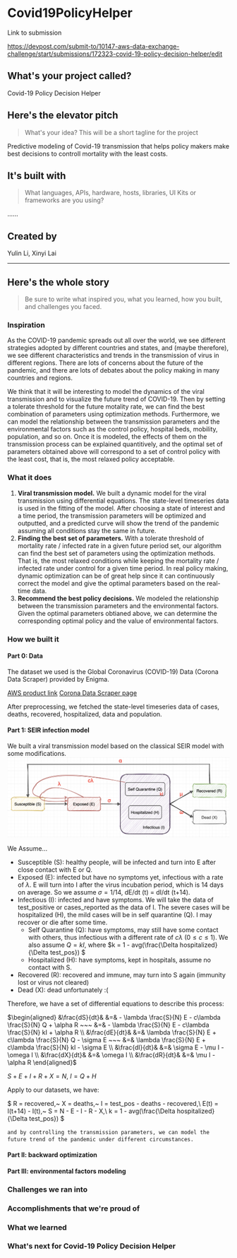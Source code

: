 # Covid19PolicyHelper

Link to submission

https://devpost.com/submit-to/10147-aws-data-exchange-challenge/start/submissions/172323-covid-19-policy-decision-helper/edit


## What's your project called?
Covid-19 Policy Decision Helper


## Here's the elevator pitch
> What's your idea? This will be a short tagline for the project

Predictive modeling of Covid-19 transmission that helps policy makers make best decisions to controll mortality with the least costs.


## It's built with
> What languages, APIs, hardware, hosts, libraries, UI Kits or frameworks are you using?

......

## Created by
Yulin Li, Xinyi Lai

---

## Here's the whole story
> Be sure to write what inspired you, what you learned, how you built, and challenges you faced.

### Inspiration

As the COVID-19 pandemic spreads out all over the world, we see different strategies adopted by different countries and states, and (maybe therefore), we see different characteristics and trends in the transmission of virus in different regions. There are lots of concerns about the future of the pandemic, and there are lots of debates about the policy making in many countries and regions.

We think that it will be interesting to model the dynamics of the viral transmission and to visualize the future trend of COVID-19. Then by setting a tolerate threshold for the future motality rate, we can find the best combination of parameters using optimization methods. Furthermore, we can model the relationship between the transmission parameters and the environmental factors such as the control policy, hospital beds, mobility, population, and so on. Once it is modeled, the effects of them on the transmission process can be explained quantitively, and the optimal set of parameters obtained above will correspond to a set of control policy with the least cost, that is, the most relaxed policy acceptable.


### What it does

1. **Viral transmission model.**
    We built a dynamic model for the viral transmission using differential equations. The state-level timeseries data is used in the fitting of the model. After choosing a state of interest and a time period, the transmission parameters will be optimized and outputted, and a predicted curve will show the trend of the pandemic assuming all conditions stay the same in future.  
2. **Finding the best set of parameters.**
    With a tolerate threshold of mortality rate / infected rate in a given future period set, our algorithm can find the best set of parameters using the optimization methods. That is, the most relaxed conditions while keeping the mortality rate / infected rate under control for a given time period. In real policy making,  dynamic optimization can be of great help since it can continuously correct the model and give the optimal parameters based on the real-time data.
3. **Recommend the best policy decisions.**
    We modeled the relationship between the transmission parameters and the environmental factors. Given the optimal parameters obtianed above, we can determine the corresponding optimal policy and the value of environmental factors.



### How we built it


#### Part 0: Data

The dataset we used is the Global Coronavirus (COVID-19) Data (Corona Data Scraper) provided by Enigma. 

[AWS product link](https://aws.amazon.com/marketplace/pp/prodview-vtnf3vvvheqzw?qid=1597409751562&sr=0-1&ref_=brs_res_product_title#overview)
[Corona Data Scraper page](https://coronadatascraper.com/#home)

After preprocessing, we fetched the state-level timeseries data of cases, deaths, recovered, hospitalized, data and population.


#### Part 1: SEIR infection model

We built a viral transmission model based on the classical SEIR model with some modifications. 
![title](model.png)

We Assume...

* Susceptible (S): healthy people, will be infected and turn into E after close contact with E or Q.
* Exposed (E): infected but have no symptoms yet, infectious with a rate of $\lambda$. E will turn into I after the virus incubation period, which is 14 days on average. So we assume $\sigma = 1/14$, dE/dt (t) = dI/dt (t+14).
* Infectious (I): infected and have symptoms. We will take the data of test_positive or cases_reported as the data of I. The severe cases will be hospitalized (H), the mild cases will be in self quarantine (Q). I may recover or die after some time.
    * Self Quarantine (Q): have symptoms, may still have some contact with others, thus infectious with a different rate of $c\lambda$ ($0 \le c \le 1$). We also assume $Q = kI$, where $k = 1 - avg(\frac{\Delta hospitalized}{\Delta test\_pos}) $
    * Hospitalized (H): have symptoms, kept in hospitals, assume no contact with S. 
* Recovered (R): recovered and immune, may turn into S again (immunity lost or virus not cleared)
* Dead (X): dead unfortunately :(


Therefore, we have a set of differential equations to describe this process:

$\begin{aligned}
&\frac{dS}{dt}&
&=& - \lambda \frac{S}{N} E - c\lambda \frac{S}{N} Q + \alpha R ~~~
&=& - \lambda \frac{S}{N} E - c\lambda \frac{S}{N} kI + \alpha R
\\
&\frac{dE}{dt}&
&=&   \lambda \frac{S}{N} E + c\lambda \frac{S}{N} Q - \sigma E ~~~
&=&   \lambda \frac{S}{N} E + c\lambda \frac{S}{N} kI - \sigma E
\\
&\frac{dI}{dt}&
&=& \sigma E - \mu I - \omega I 
\\
&\frac{dX}{dt}&
&=& \omega I 
\\
&\frac{dR}{dt}&
&=& \mu I - \alpha R 
\end{aligned}$

$S + E + I + R + X = N,~ I = Q + H$


Apply to our datasets, we have:

$ R = recovered,~ X = deaths,~ I = test\_pos - deaths - recovered,\\
E(t) = I(t+14) - I(t),~ S = N - E - I - R - X,\\
k = 1 - avg(\frac{\Delta hospitalized}{\Delta test\_pos})
$



    and by controlling the transmission parameters, we can model the future trend of the pandemic under different circumstances. 

#### Part II: backward optimization





#### Part III: environmental factors modeling






### Challenges we ran into

### Accomplishments that we're proud of

### What we learned

### What's next for Covid-19 Policy Decision Helper
